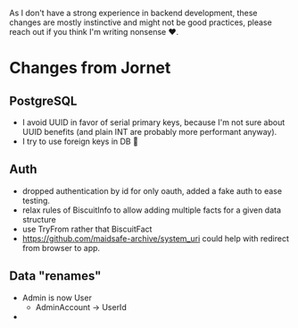 As I don't have a strong experience in backend development, 
these changes are mostly instinctive and might not be good practices, 
please reach out if you think I'm writing nonsense :heart:.

# Changes from Jornet

## PostgreSQL

- I avoid UUID in favor of serial primary keys, because I'm not sure about UUID benefits (and plain INT are probably more performant anyway).
- I try to use foreign keys in DB :shrug:

## Auth

- dropped authentication by id for only oauth, added a fake auth to ease testing.
- relax rules of BiscuitInfo to allow adding multiple facts for a given data structure
- use TryFrom rather that BiscuitFact
- https://github.com/maidsafe-archive/system_uri could help with redirect from browser to app.

## Data "renames"

- Admin is now User
  - AdminAccount -> UserId
- 